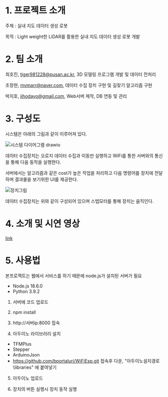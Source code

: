 # 1. 프로젝트 소개

주제 : 실내 지도 데이터 생성 로봇

목적 : Light weight한 LiDAR를 활용한 실내 지도 데이터 생성 로봇 개발

# 2. 팀 소개

최호진, tiger981228@pusan.ac.kr, 3D 모델링 프로그램 개발 및 데이터 전처리

조창현, mvmarr@naver.com, 데이터 수집 장치 구현 및 길찾기 알고리즘 구현

박지호, jihodayo@gmail.com, Web서버 제작, DB 연동 및 관리

# 3. 구성도

시스템은 아래의 그림과 같이 이루어져 있다.

![시스템 다이어그램 drawio](https://user-images.githubusercontent.com/105587238/195822498-bfb85389-6059-48e3-95df-945ea169074e.png)

데이터 수집장치는 오로지 데이터 수집과 이동만 실행하고 WiFi를 통한 서버와의 통신을 통해 다음 동작을 실행한다.

서버에서는 알고리즘과 같은 cost가 높은 작업을 처리하고 다음 명령어를 장치에 전달하며 결과물을 보기위한 UI를 제공한다.

 ![장치그림](https://user-images.githubusercontent.com/105587238/195822415-1439f331-e2c3-4ef4-b13d-f4f34b291d25.jpg)

데이터 수집장치는 위와 같이 구성되어 있으며 스텝모터를 통해 장치는 움직인다.

# 4. 소개 및 시연 영상

[link](https://photos.app.goo.gl/pcNsHxqhUgDR4txm9)

# 5. 사용법

본프로젝트는 웹에서 서비스를 하기 때문에 node.js가 설치된 서버가 필요

- Node.js 18.6.0
- Python 3.9.2

1. 서버에 코드 업로드

2. npm install

3. http://서버ip:8000 접속

4. 아두이노 라이브러리 설치

- TFMPlus
- Stepper
- ArduinoJson
- https://github.com/bportaluri/WiFiEsp.git 접속후 다운, "아두이노설치경로\libraries" 에 붙여넣기

5. 아두이노 업로드

6. 장치의 버튼 실행시 장치 동작 실행
